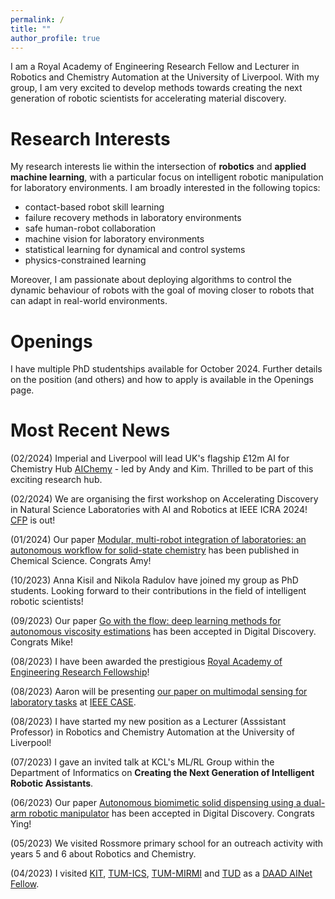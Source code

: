 ```yaml
---
permalink: /
title: ""
author_profile: true
---
```


I am a Royal Academy of Engineering Research Fellow and Lecturer in Robotics and Chemistry Automation at the University of Liverpool. With my group, I am very excited to develop methods towards creating the next generation of robotic scientists for accelerating material discovery. 

# Research Interests

My research interests lie within the intersection of **robotics** and **applied machine learning**, with a particular focus on intelligent robotic manipulation for laboratory environments. I am broadly interested in the following topics: 

* contact-based robot skill learning
* failure recovery methods in laboratory environments
* safe human-robot collaboration 
* machine vision for laboratory environments
* statistical learning for dynamical and control systems
* physics-constrained learning

Moreover, I am passionate about deploying algorithms to control the dynamic behaviour of robots with the goal of moving closer to robots that can adapt in real-world environments.

# Openings

I have multiple PhD studentships available for October 2024. Further details on the position (and others) and how to apply is available in the Openings page.

# Most Recent News

(02/2024) Imperial and Liverpool will lead UK's flagship £12m AI for Chemistry Hub [AIChemy](https://www.ukri.org/news/100m-boost-in-ai-research-will-propel-transformative-innovations/) - led by Andy and Kim. Thrilled to be part of this exciting research hub.

(02/2024) We are organising the first workshop on Accelerating Discovery in Natural Science Laboratories with AI and Robotics at IEEE ICRA 2024! [CFP](https://sites.google.com/view/icra24-accelerating-discovery) is out!

(01/2024) Our paper [Modular, multi-robot integration of laboratories: an autonomous workflow for solid-state chemistry](https://pubs.rsc.org/en/content/articlehtml/2024/sc/d3sc06206f) has been published in Chemical Science. Congrats Amy!

(10/2023) Anna Kisil and Nikola Radulov have joined my group as PhD students. Looking forward to their contributions in the field of intelligent robotic scientists!

(09/2023) Our paper [Go with the flow: deep learning methods for autonomous viscosity estimations](https://pubs.rsc.org/en/content/articlelanding/2023/DD/D3DD00109A) has been accepted in Digital Discovery. Congrats Mike!

(08/2023) I have been awarded the prestigious [Royal Academy of Engineering Research Fellowship](https://raeng.org.uk/news/academy-announces-latest-research-fellowship-awardees)!

(08/2023) Aaron will be presenting [our paper on multimodal sensing for laboratory tasks](https://arxiv.org/pdf/2307.00671.pdf) at [IEEE CASE](https://case2023.org/).

(08/2023) I have started my new position as a Lecturer (Asssistant Professor) in Robotics and Chemistry Automation at the University of Liverpool!

(07/2023) I gave an invited talk at KCL's ML/RL Group within the Department of Informatics on __Creating the Next Generation of Intelligent Robotic Assistants__.

(06/2023) Our paper [Autonomous biomimetic solid dispensing using a dual-arm robotic manipulator](https://pubs.rsc.org/en/content/articlehtml/2023/dd/d3dd00075c) has been accepted in Digital Discovery. Congrats Ying!

(05/2023) We visited Rossmore primary school for an outreach activity with years 5 and 6 about Robotics and Chemistry.

(04/2023) I visited [KIT](https://h2t.anthropomatik.kit.edu/), [TUM-ICS](https://www.ce.cit.tum.de/ics/home/), [TUM-MIRMI](https://www.mirmi.tum.de/en/mirmi/news/article/dr-gabriella-pizzuto-university-of-liverpool-talks-on-creating-intelligent-robot-chemistry-assistants-at-tum-mirmi/) and [TUD](https://www.ccps.tu-darmstadt.de/events_ccps/ccps_seminar/ccps_seminars_2023/07_gabriella_pizzuto.en.jsp) as a [DAAD AINet Fellow](https://www.daad.de/en/the-daad/postdocnet/fellows/fellows/).

